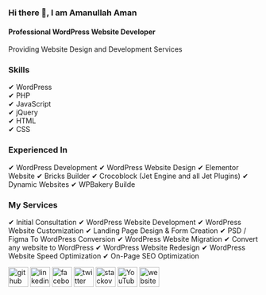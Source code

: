 ### Hi there 👋, I am Amanullah Aman
#### Professional WordPress Website Developer

Providing Website Design and Development Services 

### Skills
✔ WordPress</br>
✔ PHP</br>
✔ JavaScript</br>
✔ jQuery</br>
✔ HTML</br>
✔ CSS</br>

### Experienced In
✔ WordPress Development
✔ WordPress Website Design
✔ Elementor Website
✔ Bricks Builder
✔ Crocoblock (Jet Engine and all Jet Plugins)
✔ Dynamic Websites
✔ WPBakery Builde

### My Services
✔ Initial Consultation
✔ WordPress Website Development
✔ WordPress Website Customization
✔ Landing Page Design & Form Creation
✔ PSD / Figma To WordPress Conversion
✔ WordPress Website Migration
✔ Convert any website to WordPress
✔ WordPress Website Redesign
✔ WordPress Website Speed Optimization
✔ On-Page SEO Optimization


[<img src='https://cdn.jsdelivr.net/npm/simple-icons@3.0.1/icons/github.svg' alt='github' height='40'>](https://github.com/amanweb-dev)  [<img src='https://cdn.jsdelivr.net/npm/simple-icons@3.0.1/icons/linkedin.svg' alt='linkedin' height='40'>](https://www.linkedin.com/in/phpdevaman/)  [<img src='https://cdn.jsdelivr.net/npm/simple-icons@3.0.1/icons/facebook.svg' alt='facebook' height='40'>](https://www.facebook.com/phpdevaman)  [<img src='https://cdn.jsdelivr.net/npm/simple-icons@3.0.1/icons/twitter.svg' alt='twitter' height='40'>](https://twitter.com/phpdevaman)  [<img src='https://cdn.jsdelivr.net/npm/simple-icons@3.0.1/icons/stackoverflow.svg' alt='stackoverflow' height='40'>](https://stackoverflow.com/users/9765664/amanullah-aman)  [<img src='https://cdn.jsdelivr.net/npm/simple-icons@3.0.1/icons/youtube.svg' alt='YouTube' height='40'>](https://www.youtube.com/channel/UC-1UlPfU9sz-ScPFz0kG3fQ)  [<img src='https://cdn.jsdelivr.net/npm/simple-icons@3.0.1/icons/icloud.svg' alt='website' height='40'>](https://www.amanwebdev.com/)  
